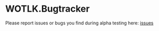 # WOTLK.Bugtracker

Please report issues or bugs you find during alpha testing here: [issues](https://github.com/WotlkWoW/WOTLK.Bugtracker/issues)
